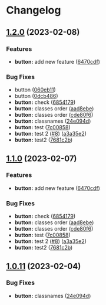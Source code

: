 # Changelog

## [1.2.0](https://github.com/yonatanAiz/design-system/compare/library-v1.1.0...library-v1.2.0) (2023-02-08)


### Features

* **button:** add new feature ([6470cdf](https://github.com/yonatanAiz/design-system/commit/6470cdff7d5a10ce56b9f102c0a6e43d1cd5d59d))


### Bug Fixes

* button ([060eb11](https://github.com/yonatanAiz/design-system/commit/060eb119ae3d7a5296ca597ec78a636cc76c8db5))
* button ([0dcb486](https://github.com/yonatanAiz/design-system/commit/0dcb48668e8990015b84b5f58698437aa18643b6))
* **button:** check ([6854179](https://github.com/yonatanAiz/design-system/commit/685417907c74117e2af087670e366d9c25770eb4))
* **button:** classes order ([aad8ebe](https://github.com/yonatanAiz/design-system/commit/aad8ebeb43d2955dac0b3eab09905be8ca74f939))
* **button:** classes order ([cde80f6](https://github.com/yonatanAiz/design-system/commit/cde80f60a42b3e5ce348ff1dc3d29d20201d8468))
* **button:** classnames  ([24e094d](https://github.com/yonatanAiz/design-system/commit/24e094d95ed7c742254f5b017ddf1b14dee24b3c))
* **button:** test ([7c00858](https://github.com/yonatanAiz/design-system/commit/7c008587923e611d71a5d9753a80d4065c63b2f3))
* **button:** test 2 ([#8](https://github.com/yonatanAiz/design-system/issues/8)) ([a3a35e2](https://github.com/yonatanAiz/design-system/commit/a3a35e29487cc9cf28c45bbc87f8773c97627ac7))
* **button:** test2 ([7681c2b](https://github.com/yonatanAiz/design-system/commit/7681c2b69413e0658f746144b0edc3ff890b5691))

## [1.1.0](https://github.com/yonatanAiz/design-system/compare/library-v1.0.11...library-v1.1.0) (2023-02-07)

### Features

- **button:** add new feature ([6470cdf](https://github.com/yonatanAiz/design-system/commit/6470cdff7d5a10ce56b9f102c0a6e43d1cd5d59d))

### Bug Fixes

- **button:** check ([6854179](https://github.com/yonatanAiz/design-system/commit/685417907c74117e2af087670e366d9c25770eb4))
- **button:** classes order ([aad8ebe](https://github.com/yonatanAiz/design-system/commit/aad8ebeb43d2955dac0b3eab09905be8ca74f939))
- **button:** classes order ([cde80f6](https://github.com/yonatanAiz/design-system/commit/cde80f60a42b3e5ce348ff1dc3d29d20201d8468))
- **button:** test ([7c00858](https://github.com/yonatanAiz/design-system/commit/7c008587923e611d71a5d9753a80d4065c63b2f3))
- **button:** test 2 ([#8](https://github.com/yonatanAiz/design-system/issues/8)) ([a3a35e2](https://github.com/yonatanAiz/design-system/commit/a3a35e29487cc9cf28c45bbc87f8773c97627ac7))
- **button:** test2 ([7681c2b](https://github.com/yonatanAiz/design-system/commit/7681c2b69413e0658f746144b0edc3ff890b5691))

## [1.0.11](https://github.com/yonatanAiz/design-system/compare/library-v1.0.10...library-v1.0.11) (2023-02-04)

### Bug Fixes

- **button:** classnames ([24e094d](https://github.com/yonatanAiz/design-system/commit/24e094d95ed7c742254f5b017ddf1b14dee24b3c))
